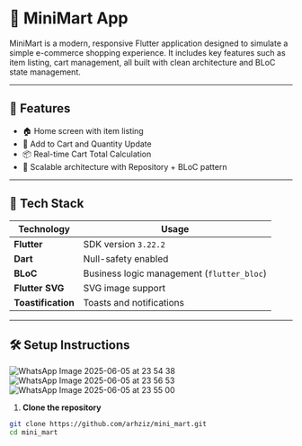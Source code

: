 # 🛒 MiniMart App

MiniMart is a modern, responsive Flutter application designed to simulate a simple e-commerce shopping experience. It includes key features such as item listing, cart management,  all built with clean architecture and BLoC state management.

---

## 🚀 Features

- 🏠 Home screen with item listing
- 🧺 Add to Cart and Quantity Update
- 📦 Real-time Cart Total Calculation
- 🧪 Scalable architecture with Repository + BLoC pattern

---

## 🧰 Tech Stack

| Technology       | Usage |
|------------------|-------|
| **Flutter**      | SDK version `3.22.2` |
| **Dart**         | Null-safety enabled |
| **BLoC**         | Business logic management (`flutter_bloc`) |
| **Flutter SVG**  | SVG image support |
| **Toastification** | Toasts and notifications |

---

## 🛠️ Setup Instructions

![WhatsApp Image 2025-06-05 at 23 54 38](https://github.com/user-attachments/assets/3bf47c10-7a64-4a13-9a50-33ea5dffd1df)
![WhatsApp Image 2025-06-05 at 23 56 53](https://github.com/user-attachments/assets/b722d0e1-45fc-40a2-97c8-f86c9e5d1e9f)
![WhatsApp Image 2025-06-05 at 23 55 00](https://github.com/user-attachments/assets/6abad8d2-b1aa-47d8-ac98-ec849b04dd54)


1. **Clone the repository**

```bash
git clone https://github.com/arhziz/mini_mart.git
cd mini_mart

